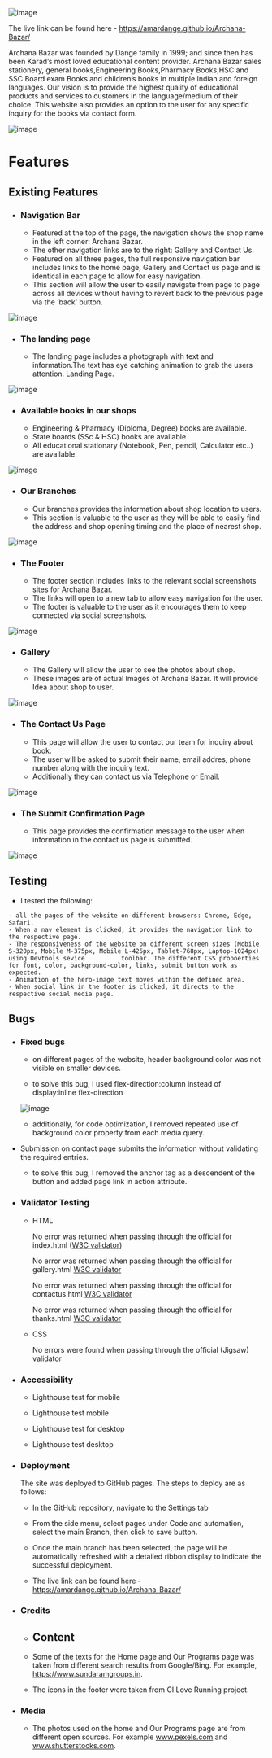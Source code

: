 ![image](https://user-images.githubusercontent.com/122646108/216813844-9f1c7d9b-e07d-459f-9623-413c5a24d565.png)

The live link can be found here - https://amardange.github.io/Archana-Bazar/

Archana Bazar was founded by Dange family in 1999; and since then has been Karad’s most loved educational content provider. Archana Bazar sales stationery, general books,Engineering Books,Pharmacy Books,HSC and SSC Board exam Books and children’s books in multiple Indian and foreign languages. Our vision is to provide the highest quality of educational products and services to customers in the language/medium of their choice. This website also provides an option to the user for any specific inquiry for the books via contact form.

![image](https://user-images.githubusercontent.com/122646108/216813829-76d7ccf0-d656-4425-81f4-9ee33d1029ca.png)

# Features 
## Existing Features 
- ### Navigation Bar
  -	Featured at the top of the page, the navigation shows the shop name in the left corner: Archana Bazar. 
  -	The other navigation links are to the right: Gallery and Contact Us. 
  -	Featured on all three pages, the full responsive navigation bar includes links to the home page, Gallery and Contact us page and is identical in each page to allow     for easy navigation. 
  -	This section will allow the user to easily navigate from page to page across all devices without having to revert back to the previous page via the ‘back’ button. 

![image](https://user-images.githubusercontent.com/122646108/216820197-feb4d25c-adcc-43e3-8512-cddb92714beb.png)


- ### The landing page
  - The landing page includes a photograph with text and information.The text has eye catching animation to grab the users attention.
    Landing Page.
    
![image](https://user-images.githubusercontent.com/122646108/216820795-7b42f774-9d6a-4043-951c-60ff4a675a67.png)
  

- ### Available books in our shops
  - Engineering & Pharmacy (Diploma, Degree) books are available.
  - State boards (SSc & HSC) books are available
  - All educational stationary (Notebook, Pen, pencil, Calculator etc..) are available.
  
![image](https://user-images.githubusercontent.com/122646108/216820828-0dbe177c-d435-4917-8594-23e6b4b2c5ca.png)


- ### Our Branches
  - Our branches provides the information about shop location to users.
  - This section is valuable to the user as they will be able to easily find the address and shop opening timing and the place of nearest shop.
 
 ![image](https://user-images.githubusercontent.com/122646108/216821321-956acd7c-fba0-4f0c-9604-f5e2eaf98389.png)

 
- ### The Footer

   - The footer section includes links to the relevant social screenshots sites for Archana Bazar. 
   - The links will open to a new tab to allow easy navigation for the user.
   - The footer is valuable to the user as it encourages them to keep connected via social screenshots.
   
![image](https://user-images.githubusercontent.com/122646108/216821337-8cb0e056-1a1b-41ee-80e0-5d970ccd39e6.png)


- ### Gallery

    - The Gallery will allow the user to see the photos about shop.
    - These images are of actual Images of Archana Bazar. It will provide Idea about shop to user. 
     
 ![image](https://user-images.githubusercontent.com/122646108/216822192-843ae53e-e89f-43cb-b039-284308c4363e.png)


- ### The Contact Us Page

   - This page will allow the user to contact our team for inquiry about book.
   - The user will be asked to submit their name, email addres, phone number along with the inquiry text. 
   - Additionally they can contact us via Telephone or Email.
   
 ![image](https://user-images.githubusercontent.com/122646108/216822262-c18e73e2-91bd-43bf-b6e5-05e8a5ece10c.png)
 
 
- ### The Submit Confirmation Page

  - This page provides the confirmation message to the user when information in the contact us page is submitted. 
  
 ![image](https://user-images.githubusercontent.com/122646108/216822055-8dded876-c590-44de-aeb4-1e32aa4cec33.png)
 
 
 ## Testing  
 
   - I tested the following:

    - all the pages of the website on different browsers: Chrome, Edge, Safari.
    - When a nav element is clicked, it provides the navigation link to the respective page.
    - The responsiveness of the website on different screen sizes (Mobile S-320px, Mobile M-375px, Mobile L-425px, Tablet-768px, Laptop-1024px) using Devtools sevice          toolbar. The different CSS propoerties for font, color, background-color, links, submit button work as expected.
    - Animation of the hero-image text moves within the defined area.
    - When social link in the footer is clicked, it directs to the respective social media page.
    
    
 ## Bugs 

   - ### Fixed bugs
  
      - on different pages of the website, header background color was not visible on smaller devices.

      - to solve this bug, I used flex-direction:column instead of display:inline flex-direction
     
     ![image](https://user-images.githubusercontent.com/122646108/216823781-ff0b9624-831a-4361-ba69-5ef1da4c9994.png)

       - additionally, for code optimization, I removed repeated use of background color property from each media query.
      
   - Submission on contact page submits the information without validating the required entries.

      - to solve this bug, I removed the anchor tag as a descendent of the button and added page link in action attribute.
     
     
- ### Validator Testing

   - HTML
   
       No error was returned when passing through the official for index.html  ([W3C validator](https://validator.w3.org/))
       
       No error was returned when passing through the official for gallery.html  [W3C validator](https://validator.w3.org/)
       
       No error was returned when passing through the official for contactus.html  [W3C validator](https://validator.w3.org/)
       
       No error was returned when passing through the official for thanks.html  [W3C validator](https://validator.w3.org/)
       
   - CSS

      No errors were found when passing through the official (Jigsaw) validator
      
 - ### Accessibility

     - Lighthouse test for mobile

     - Lighthouse test mobile

     - Lighthouse test for desktop

     - Lighthouse test desktop

- ### Deployment

  The site was deployed to GitHub pages. The steps to deploy are as follows:
  
    - In the GitHub repository, navigate to the Settings tab
    - From the side menu, select pages under Code and automation, select the main Branch, then click to save button.
    - Once the main branch has been selected, the page will be automatically refreshed with a detailed ribbon display to indicate the successful deployment.
     
    - The live link can be found here -  https://amardange.github.io/Archana-Bazar/
     
- ### Credits
   - ## Content
    
   - Some of the texts for the Home page and Our Programs page was taken from different search results from Google/Bing. For example, https://www.sundaramgroups.in.

  - The icons in the footer were taken from CI Love Running project.

- ### Media
  - The photos used on the home and Our Programs page are from different open sources. For example www.pexels.com and www.shutterstocks.com.
